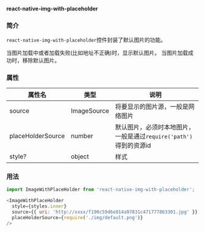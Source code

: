 #### react-native-img-with-placeholder

### 简介

`react-native-img-with-placeholder`控件封装了默认图片的功能。

当图片加载中或者加载失败(比如地址不正确)时，显示默认图片。
当图片加载成功时，移除默认图片。

### 属性

| 属性名 | 类型 | 说明 |
| -- | -- | -- |
| source | ImageSource | 将要显示的图片源，一般是网络图片 |
| placeHolderSource | number | 默认图片，必须时本地图片，一般是通过`require('path')`得到的资源id |
| style? | object | 样式 |

### 用法

```js
import ImageWithPlaceHolder from 'react-native-img-with-placeholder';

<ImageWithPlaceHolder
  style={styles.inner}
  source={{ uri: 'http://xxxx/f190c59d6e014a97831c471777863301.jpg' }}
  placeHolderSource={require('./img/default.png')}
/>
```
